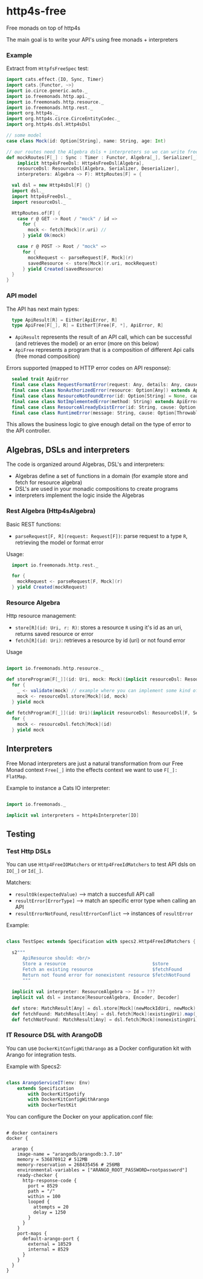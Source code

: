 # http4s-free

Free monads on top of http4s

The main goal is to write your API's using free monads + interpreters

### Example
Extract from `HttpfsFreeSpec` test:

```scala
import cats.effect.{IO, Sync, Timer}
import cats.{Functor, ~>}
import io.circe.generic.auto._
import io.freemonads.http.api._
import io.freemonads.http.resource._
import io.freemonads.http.rest._
import org.http4s._
import org.http4s.circe.CirceEntityCodec._
import org.http4s.dsl.Http4sDsl

// some model
case class Mock(id: Option[String], name: String, age: Int)

// our routes need the Algebra dsls + interpreters so we can write free monads logic
def mockRoutes[F[_] : Sync : Timer : Functor, Algebra[_], Serializer[_], Deserializer[_]](
    implicit http4sFreeDsl: Http4sFreeDsl[Algebra],
    resourceDsl: ResourceDsl[Algebra, Serializer, Deserializer],
    interpreters: Algebra ~> F): HttpRoutes[F] = {

  val dsl = new Http4sDsl[F] {}
  import dsl._
  import http4sFreeDsl._
  import resourceDsl._

  HttpRoutes.of[F] {
    case r @ GET -> Root / "mock" / id =>
      for {
        mock <- fetch[Mock](r.uri) //
      } yield Ok(mock)

    case r @ POST -> Root / "mock" =>
      for {
        mockRequest <- parseRequest[F, Mock](r)
        savedResource <- store[Mock](r.uri, mockRequest)
      } yield Created(savedResource)
  }
}
```

### API model

The API has next main types:
```scala
  type ApiResult[R] = Either[ApiError, R]
  type ApiFree[F[_], R] = EitherT[Free[F, *], ApiError, R]
```


- `ApiResult` represents the result of an API call, which can be successful (and retrieves the model) or an error (more on this below)
- `ApiFree` represents a program that is a composition of different Api calls (free monad composition)

Errors supported (mapped to HTTP error codes on API response):
```scala
  sealed trait ApiError
  final case class RequestFormatError(request: Any, details: Any, cause: Option[Throwable] = None) extends ApiError
  final case class NonAuthorizedError(resource: Option[Any]) extends ApiError
  final case class ResourceNotFoundError(id: Option[String] = None, cause: Option[Throwable] = None) extends ApiError
  final case class NotImplementedError(method: String) extends ApiError
  final case class ResourceAlreadyExistError(id: String, cause: Option[Throwable] = None) extends ApiError
  final case class RuntimeError(message: String, cause: Option[Throwable] = None) extends ApiError
```

This allows the business logic to give enough detail on the type of error to the API controller.

## Algebras, DSLs and interpreters

The code is organized around Algebras, DSL's and interpreters:
- Algebras define a set of functions in a domain (for example store and fetch for resource algebra)
- DSL's are used in your monadic compositions to create programs
- interpreters implement the logic inside the Algebras

### Rest Algebra (Http4sAlgebra)

Basic REST functions:
- `parseRequest[F, R](request: Request[F])`: parse request to a type `R`, retrieving the model or format error

Usage:
```scala
  import io.freemonads.http.rest._

  for {
    mockRequest <- parseRequest[F, Mock](r)
  } yield Created(mockRequest)


```

### Resource Algebra

Http resource management:
- `store[R](id: Uri, r: R)`: stores a resource `R` using it's id as an uri, returns saved resource or error
- `fetch[R](id: Uri)`: retrieves a resource by id (uri) or not found error

Usage
```scala

import io.freemonads.http.resource._

def storeProgram[F[_]](id: Uri, mock: Mock)(implicit resourceDsl: ResourceDsl[F, Serializer, Deserializer]) =
  for {
    _ <- validate(mock) // example where you can implement some kind of validation
    mock <- resourceDsl.store[Mock](id, mock)
  } yield mock
  
def fetchProgram[F[_]](id: Uri)(implicit resourceDsl: ResourceDsl[F, Serializer, Deserializer]) =
  for {
    mock <- resourceDsl.fetch[Mock](id)
  } yield mock

```

## Interpreters
Free Monad interpreters are just a natural transformation from our Free Monad context `Free[_]` into the effects context
we want to use `F[_]: FlatMap`. 

Example to instance a Cats IO interpreter:

```scala

import io.freemonads._

implicit val interpreters = http4sInterpreter[IO]
```


## Testing

### Test Http DSLs

You can use `Http4FreeIOMatchers` or `Http4FreeIdMatchers` to test API dsls on `IO[_]` or `Id[_]`.

Matchers:
- `resultOk(expectedValue)` --> match a succesfull API call
- `resultError[ErrorType]` --> match an specific error type when calling an API
- `resultErrorNotFound`, `resultErrorConflict` --> instances of `resultError`

Example:
```scala

class TestSpec extends Specification with specs2.Http4FreeIdMatchers { def is: SpecStructure =

  s2"""
      ApiResource should: <br/>
      Store a resource                                $store
      Fetch an existing resource                      $fetchFound
      Return not found error for nonexistent resource $fetchNotFound
      """
      
  implicit val interpreter: ResourceAlgebra ~> Id = ???
  implicit val dsl = instance[ResourceAlgebra, Encoder, Decoder]

  def store: MatchResult[Any] = dsl.store[Mock](newMockIdUri, newMock).map(_.body) must resultOk(newMock)
  def fetchFound: MatchResult[Any] = dsl.fetch[Mock](existingUri).map(_.body) must resultOk(existingMock)
  def fetchNotFound: MatchResult[Any] = dsl.fetch[Mock](nonexistingUri).map(_.body) must resultErrorNotFound
```

### IT Resource DSL with ArangoDB

You can use `DockerKitConfigWithArango` as a Docker configuration kit with Arango for integration tests.

Example with Specs2:
```scala 

class ArangoServiceIT(env: Env)
    extends Specification
        with DockerKitSpotify
        with DockerKitConfigWithArango
        with DockerTestKit
```

You can configure the Docker on your application.conf file:
```HOCON

# docker containers
docker {

  arango {
    image-name = "arangodb/arangodb:3.7.10"
    memory = 536870912 # 512MB
    memory-reservation = 268435456 # 256MB
    environmental-variables = ["ARANGO_ROOT_PASSWORD=rootpassword"]
    ready-checker {
      http-response-code {
        port = 8529
        path = "/"
        within = 100
        looped {
          attempts = 20
          delay = 1250
        }
      }
    }
    port-maps {
      default-arango-port {
        external = 18529
        internal = 8529
      }
    }
  }
}
```
